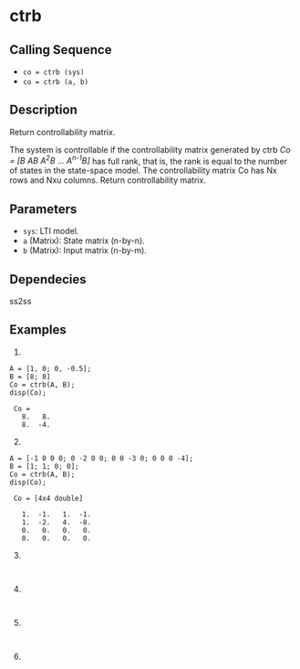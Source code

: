 # ctrb

## Calling Sequence
- `co = ctrb (sys)`
- `co = ctrb (a, b)`

## Description
Return controllability matrix.

The system is controllable if the controllability matrix generated by ctrb _Co = [B AB A<sup>2</sup>B ... A<sup>n-1</sup>B]_ has full rank, that is, the rank is equal to the number of states in the state-space model. The controllability matrix Co has Nx rows and Nxu columns.
Return controllability matrix.

## Parameters
- `sys`: LTI model.
- `a` (Matrix): State matrix (n-by-n).
- `b` (Matrix): Input matrix (n-by-m).

## Dependecies
ss2ss

## Examples
1.
```
A = [1, 0; 0, -0.5];
B = [8; 8]
Co = ctrb(A, B);
disp(Co);
```
```
 Co =
   8.   8.
   8.  -4.
```
2.
```
A = [-1 0 0 0; 0 -2 0 0; 0 0 -3 0; 0 0 0 -4];
B = [1; 1; 0; 0];
Co = ctrb(A, B);
disp(Co);
```
```
 Co = [4x4 double]

   1.  -1.   1.  -1.
   1.  -2.   4.  -8.
   0.   0.   0.   0.
   0.   0.   0.   0.
```

3.
```
```
```
```

4.
```
```
```
```

5.
```
```
```
```

6.
```
```
```
```
